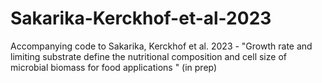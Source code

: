 # Sakarika-Kerckhof-et-al-2023
Accompanying code to Sakarika, Kerckhof et al. 2023 - "Growth rate and limiting substrate define the nutritional composition and cell size of microbial biomass for food applications " (in prep)

